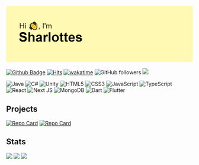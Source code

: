 <img src="header.png">   

[![Github Badge](https://img.shields.io/badge/-sharlottes-grey?style=flat-square&logo=github&logoColor=white&link=https://github.com/sharlottes/)](https://www.github.com/sharlottes/) 
[![Hits](https://hits.seeyoufarm.com/api/count/incr/badge.svg?url=https%3A%2F%2Fgithub.com%2Fsharlottes%2Fsharlottes&count_bg=%2379C83D&title_bg=%23555555&icon=&icon_color=%23E7E7E7&title=visitors&edge_flat=true)](https://hits.seeyoufarm.com)
[![wakatime](https://wakatime.com/badge/user/a390ff32-c44c-461d-bdee-38bb96798e81.svg)](https://wakatime.com/@a390ff32-c44c-461d-bdee-38bb96798e81)
![GitHub followers](https://img.shields.io/github/followers/sharlottes?style=flat-square)
[![](http://mazassumnida.wtf/api/mini/generate_badge?boj=sharlotte)](https://solved.ac/sharlotte)

![Java](https://img.shields.io/badge/java-%23ED8B00.svg?style=for-the-badge&logo=java&logoColor=white)
![C#](https://img.shields.io/badge/c%23-%23239120.svg?style=for-the-badge&logo=c-sharp&logoColor=white)
![Unity](https://img.shields.io/badge/unity-%23000000.svg?style=for-the-badge&logo=unity&logoColor=white)
![HTML5](https://img.shields.io/badge/html5-%23E34F26.svg?style=for-the-badge&logo=html5&logoColor=white)
![CSS3](https://img.shields.io/badge/css3-%231572B6.svg?style=for-the-badge&logo=css3&logoColor=white)
![JavaScript](https://img.shields.io/badge/javascript-%23323330.svg?style=for-the-badge&logo=javascript&logoColor=%23F7DF1E)
![TypeScript](https://img.shields.io/badge/typescript-%23007ACC.svg?style=for-the-badge&logo=typescript&logoColor=white)
![React](https://img.shields.io/badge/react-%2320232a.svg?style=for-the-badge&logo=react&logoColor=%2361DAFB)
![Next JS](https://img.shields.io/badge/Next-black?style=for-the-badge&logo=next.js&logoColor=white)
![MongoDB](https://img.shields.io/badge/MongoDB-%234ea94b.svg?style=for-the-badge&logo=mongodb&logoColor=white)
![Dart](https://img.shields.io/badge/dart-%230175C2.svg?style=for-the-badge&logo=dart&logoColor=white)
![Flutter](https://img.shields.io/badge/Flutter-%2302569B.svg?style=for-the-badge&logo=Flutter&logoColor=white)

## Projects
[![Repo Card](https://github-readme-stats-sharlottes.vercel.app/api/pin/?username=sharlottes&repo=sharustry&theme=radical&text_color=8e97ff&title_color=a9d8ff&show_owner=true)](https://github.com/sharlottes/sharustry)
[![Repo Card](https://github-readme-stats-sharlottes.vercel.app/api/pin/?username=sharlottes&repo=realtimerpg&theme=radical&text_color=8e97ff&title_color=a9d8ff&show_owner=true)](https://github.com/sharlottes/realtimerpg)

## Stats
<p>
  <img height="180em" src="https://github-readme-stats-sharlottes.vercel.app/api?username=sharlottes&include_all_commits=true&count_private=true&show_icons=true&theme=radical&text_color=77ddff&custom_title=Github%20Stats">
  <img height="180em" src="https://github-readme-stats-sharlottes.vercel.app/api/top-langs/?username=sharlottes&include_all_commits=true&count_private=true&layout=compact&theme=radical&text_color=77ddff&langs_count=8">
  <img height="180em" src="https://github-readme-stats-sharlottes.vercel.app/api/wakatime?username=sharlottes&include_all_commits=true&count_private=true&layout=compact&theme=radical&text_color=77ddff&langs_count=8&range=all_time">
  <img height="180em" src="http://mazassumnida.wtf/api/v2/generate_badge?boj=sharlotte" alt="">
</p>
